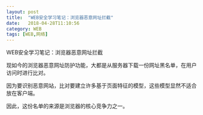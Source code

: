 ```yaml
---
layout: post
title:  "WEB安全学习笔记：浏览器恶意网址拦截"
date:   2018-04-28T11:10:56
category: WEB
tags: [WEB,网络]
---
```


WEB安全学习笔记：浏览器恶意网址拦截

<p>现如今的浏览器恶意网址防护功能，大都是从服务器下载一份网址黑名单，在用户访问时进行比对。</p><p>因为要识别恶意网站，比对要建立许多基于页面特征的模型，这些模型显然不适合放在客户端。</p><p>因此，这份名单的来源是浏览器的核心竞争力之一。</p>